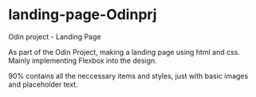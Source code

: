 # landing-page-Odinprj
Odin project - Landing Page

As part of the Odin Project, making a landing page using html and css. 
Mainly implementing Flexbox into the design.

90% contains all the neccessary items and styles, just with basic images and placeholder text.
